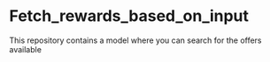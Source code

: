 # Fetch_rewards_based_on_input
This repository contains a model where you can search for the offers available
